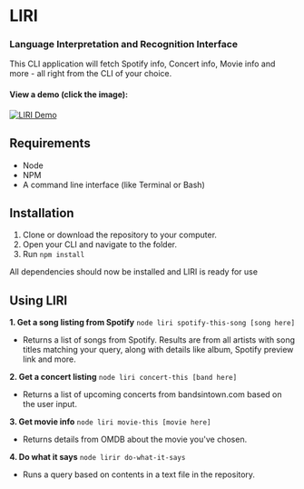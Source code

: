 # LIRI
### Language Interpretation and Recognition Interface

This CLI application will fetch Spotify info, Concert info, Movie info and more - all right from the CLI of your choice.

#### View a demo (click the image): 

[![LIRI Demo](http://img.youtube.com/vi/Jub7VOdh9Xk/0.jpg)](http://www.youtube.com/watch?v=Jub7VOdh9Xk)


## Requirements
- Node
- NPM
- A command line interface (like Terminal or Bash)


## Installation
1. Clone or download the repository to your computer.
2. Open your CLI and navigate to the folder.
3. Run `npm install`

All dependencies should now be installed and LIRI is ready for use


## Using LIRI

**1. Get a song listing from Spotify**
`node liri spotify-this-song [song here]`
- Returns a list of songs from Spotify. Results are from all artists with song titles matching your query, along with details like album, Spotify preview link and more.

**2. Get a concert listing**
`node liri concert-this [band here]`
- Returns a list of upcoming concerts from bandsintown.com based on the user input.

**3. Get movie info**
`node liri movie-this [movie here]`
- Returns details from OMDB about the movie you've chosen.

**4. Do what it says**
`node lirir do-what-it-says`
- Runs a query based on contents in a text file in the repository.






